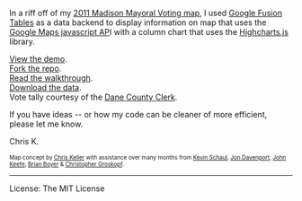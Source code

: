 In a riff off of my [2011 Madison Mayoral Voting map](https://github.com/chrislkeller/2011-Madison-Mayoral-Voting), I used [Google Fusion Tables](http://www.google.com/fusiontables/) as a data backend to display information on map that uses the [Google Maps javascript AP](http://code.google.com/apis/maps/documentation/javascript/)I with a column chart that uses the [Highcharts.js](http://www.highcharts.com/) library.

<p class="small"><a href="http://www.projects.chrislkeller.com/ft-highcharts/">View the demo</a>.<br />
<a href="https://github.com/chrislkeller/Fusion-Tables-To-Highcharts">Fork the repo</a>.<br />
<a href="http://www.chrislkeller.com/walkthrough-using-fusiontables-to-power-highc">Read the walkthrough</a>.<br />
<a href="https://www.google.com/fusiontables/DataSource?docid=1nsgSp3jNmPIdcy602joFVQMTtuZHfHIeDvaHnQ&hl=en_US">Download the data</a>.<br />
Vote tally courtesy of the <a href="http://www.countyofdane.com/clerk/elect2011b.html#race14">Dane County Clerk</a>.</p>

If you have ideas -- or how my code can be cleaner of more efficient, please let me know.

Chris K.

<p style="font-size: 10px;">Map concept by <a href="https://twitter.com/#!/ChrisLKeller" target="blank">Chris Keller</a> with assistance over many months from <a href="https://twitter.com/#!/kevinschaul" target="_blank">Kevin Schaul</a>, <a href="http://twitter.com/#!/jondavenport1" target="blank">Jon Davenport</a>, <a href="http://twitter.com/jfkeefe" target="blank">John Keefe</a>, <a href="http://twitter.com/#!/brianboyer" target="blank">Brian Boyer</a> &amp; <a href="http://twitter.com/#!/onyxfish" target="blank">Christopher Groskopf</a>.</p>

<hr />

License: The MIT License